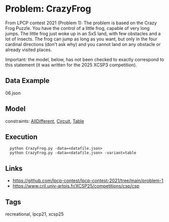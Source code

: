 # Problem: CrazyFrog

From LPCP contest 2021 (Problem 1):
    The problem is based on the Crazy Frog Puzzle.
    You have the control of a little frog, capable of very long jumps.
    The little frog just woke up in an SxS land, with few obstacles and a lot of insects.
    The frog can jump as long as you want, but only in the four cardinal directions (don't ask why) and you cannot land on any obstacle or already visited places.

Important: the model, below, has not been checked to exactly correspond to this statement (it was written for the 2025 XCSP3 competition).

## Data Example
  06.json

## Model
  constraints: [AllDifferent](https://pycsp.org/documentation/constraints/AllDifferent), [Circuit](https://pycsp.org/documentation/constraints/Circuit), [Table](https://pycsp.org/documentation/constraints/Table)

## Execution
```
  python CrazyFrog.py -data=<datafile.json>
  python CrazyFrog.py -data=<datafile.json> -variant=table
```

## Links
  - https://github.com/lpcp-contest/lpcp-contest-2021/tree/main/problem-1
  - https://www.cril.univ-artois.fr/XCSP25/competitions/csp/csp

## Tags
  recreational, lpcp21, xcsp25
